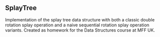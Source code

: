 SplayTree
-----

Implementation of the splay tree data structure with both a classic
double rotation splay operation and a naive sequential rotation splay operation
variants. Created as homework for the Data Structures course at MFF UK.
